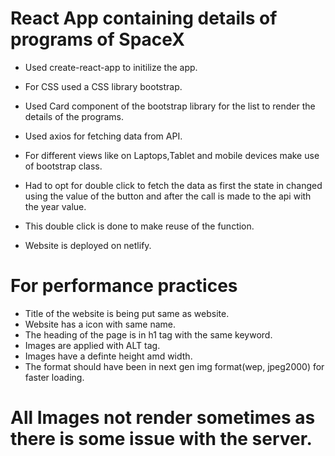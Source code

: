 # React App containing details of programs of SpaceX

- Used create-react-app to initilize the app.
- For CSS used a CSS library bootstrap.
- Used Card component of the bootstrap library for the list to render the details of the programs.
- Used axios for fetching data from API.

- For different views like on Laptops,Tablet and mobile devices make use of bootstrap class.
- Had to opt for double click to fetch the data as first the state in changed using the value of the button and after the call is made to the api with the year value.
- This double click is done to make reuse of the function.
- Website is deployed on netlify.

# For performance practices

- Title of the website is being put same as website.
- Website has a icon with same name.
- The heading of the page is in h1 tag with the same keyword.
- Images are applied with ALT tag.
- Images have a definte height amd width.
- The format should have been in next gen img format(wep, jpeg2000) for faster loading.

# All Images not render sometimes as there is some issue with the server.
